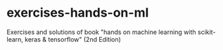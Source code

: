 # exercises-hands-on-ml
Exercises and solutions of book "hands on machine learning with scikit-learn, keras &amp; tensorflow" (2nd Edition)
